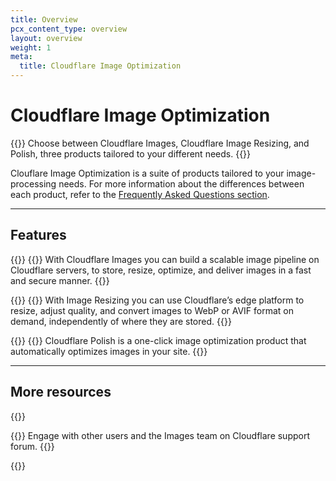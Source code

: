```yaml
---
title: Overview
pcx_content_type: overview
layout: overview
weight: 1
meta:
  title: Cloudflare Image Optimization
---
```


# Cloudflare Image Optimization

{{<description>}}
Choose between Cloudflare Images, Cloudflare Image Resizing, and Polish, three products tailored to your different needs.
{{</description>}}

Clouflare Image Optimization is a suite of products tailored to your image-processing needs. For more information about the differences between each product, refer to the [Frequently Asked Questions section](/images/faq/#what-is-the-difference-between-cloudflare-images-and-image-resizing-products).

---

## Features

{{<feature header="Cloudflare Images" href="/images/cloudflare-images/">}}
{{<plan type="all">}}
With Cloudflare Images you can build a scalable image pipeline on Cloudflare servers, to store, resize, optimize, and deliver images in a fast and secure manner.
{{</feature>}}

{{<feature header="Cloudflare Image Resizing" href="/images/image-resizing/">}}
{{<plan id="speed.image_resizing.properties.availability.summary">}}
With Image Resizing you can use Cloudflare’s edge platform to resize, adjust quality, and convert images to WebP or AVIF format on demand, independently of where they are stored.
{{</feature>}}

{{<feature header="Cloudflare Polish" href="/images/polish/">}}
{{<plan id="speed.polish.properties.availability.summary">}}
Cloudflare Polish is a one-click image optimization product that automatically optimizes images in your site.
{{</feature>}}

---

## More resources

{{<resource-group>}}
 
{{<resource header="Community Forum" href="https://community.cloudflare.com/c/developers/images/63" icon="learning-center-book">}}
Engage with other users and the Images team on Cloudflare support forum.
{{</resource>}}
 
{{</resource-group>}}
